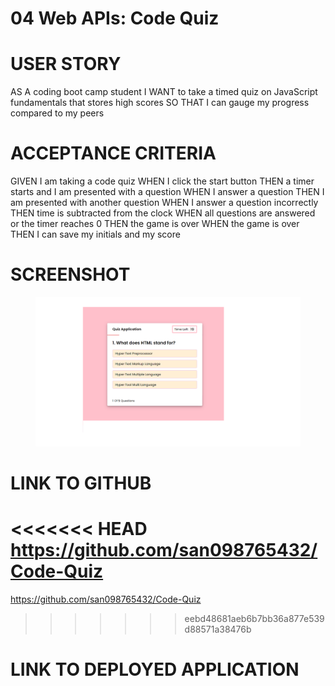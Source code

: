 # 04 Web APIs: Code Quiz
# USER STORY
AS A coding boot camp student
I WANT to take a timed quiz on JavaScript fundamentals that stores high scores
SO THAT I can gauge my progress compared to my peers

# ACCEPTANCE CRITERIA
GIVEN I am taking a code quiz
WHEN I click the start button
THEN a timer starts and I am presented with a question
WHEN I answer a question
THEN I am presented with another question
WHEN I answer a question incorrectly
THEN time is subtracted from the clock
WHEN all questions are answered or the timer reaches 0
THEN the game is over
WHEN the game is over
THEN I can save my initials and my score

# SCREENSHOT

<figure>
<img src="./assets/Screenshot.png">
</figure>


# LINK TO GITHUB
<<<<<<< HEAD
https://github.com/san098765432/Code-Quiz 
=======
https://github.com/san098765432/Code-Quiz
>>>>>>> eebd48681aeb6b7bb36a877e539d88571a38476b

# LINK TO DEPLOYED APPLICATION
